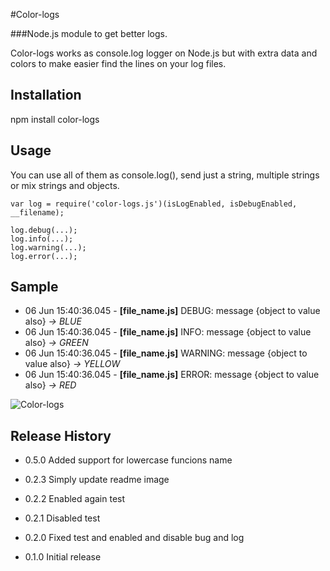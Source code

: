 #Color-logs

###Node.js module to get better logs. 

Color-logs works as console.log logger on Node.js but with extra data and colors to make easier find the lines on your log files.

## Installation

  npm install color-logs

## Usage
You can use all of them as console.log(), send just a string, multiple strings or mix strings and objects.

    var log = require('color-logs.js')(isLogEnabled, isDebugEnabled, __filename);
    
    log.debug(...);
    log.info(...);
    log.warning(...);
    log.error(...);


## Sample

- 06 Jun 15:40:36.045 - **[file_name.js]** DEBUG: message {object to value also} *-> BLUE*
- 06 Jun 15:40:36.045 - **[file_name.js]** INFO: message {object to value also} *-> GREEN*
- 06 Jun 15:40:36.045 - **[file_name.js]** WARNING: message {object to value also} *-> YELLOW*
- 06 Jun 15:40:36.045 - **[file_name.js]** ERROR: message {object to value also} *-> RED*

![Color-logs](http://i59.tinypic.com/15mb9y9.png)



## Release History

* 0.5.0 Added support for lowercase funcions name

* 0.2.3 Simply update readme image

* 0.2.2 Enabled again test

* 0.2.1 Disabled test

* 0.2.0 Fixed test and enabled and disable bug and log

* 0.1.0 Initial release
